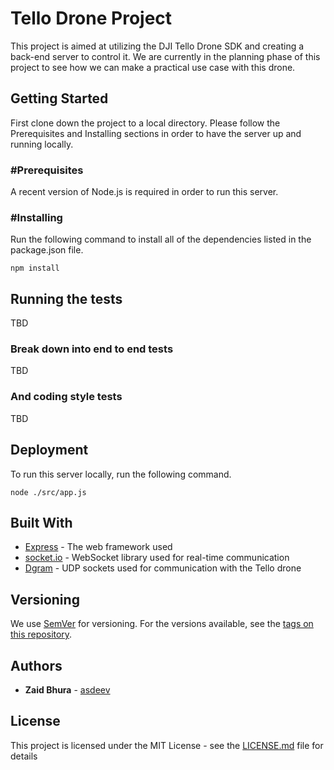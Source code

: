 # Tello Drone Project

This project is aimed at utilizing the DJI Tello Drone SDK and creating a back-end server to control it. We are currently in the planning phase of this project to see how we can make a practical use case with this drone.

## Getting Started

First clone down the project to a local directory. Please follow the Prerequisites and Installing sections in order to have the server up and running locally.

### #Prerequisites

A recent version of Node.js is required in order to run this server.

### #Installing

Run the following command to install all of the dependencies listed in the package.json file.

```
npm install
```

## Running the tests

TBD

### Break down into end to end tests

TBD

### And coding style tests

TBD

## Deployment

To run this server locally, run the following command.

```
node ./src/app.js
```

## Built With

* [Express](https://expressjs.com/) - The web framework used
* [socket.io](https://socket.io/) - WebSocket library used for real-time communication
* [Dgram](https://nodejs.org/api/dgram.html) - UDP sockets used for communication with the Tello drone

## Versioning

We use [SemVer](http://semver.org/) for versioning. For the versions available, see the [tags on this repository](https://github.com/your/project/tags). 

## Authors

* **Zaid Bhura** - [asdeev](https://github.com/asdeev)

## License

This project is licensed under the MIT License - see the [LICENSE.md](LICENSE.md) file for details
